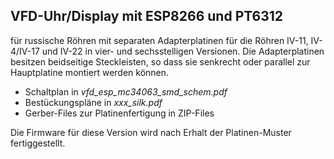 ## VFD-Uhr/Display mit ESP8266 und PT6312

für russische Röhren mit separaten Adapterplatinen für die Röhren IV-11, IV-4/IV-17 und IV-22 
in vier- und sechsstelligen Versionen. Die Adapterplatinen besitzen beidseitige Steckleisten, so dass sie senkrecht oder parallel zur Hauptplatine 
montiert werden können.

* Schaltplan in *vfd_esp_mc34063_smd_schem.pdf*
* Bestückungspläne in *xxx_silk.pdf*
* Gerber-Files zur Platinenfertigung in ZIP-Files

Die Firmware für diese Version wird nach Erhalt der Platinen-Muster fertiggestellt.
